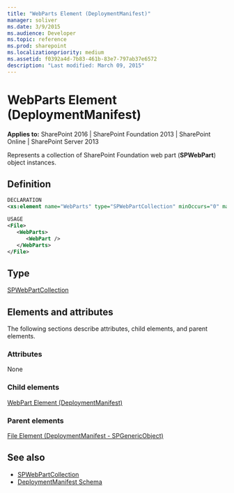 ```yaml
---
title: "WebParts Element (DeploymentManifest)"
manager: soliver
ms.date: 3/9/2015
ms.audience: Developer
ms.topic: reference
ms.prod: sharepoint
ms.localizationpriority: medium
ms.assetid: f0392a4d-7b83-461b-83e7-797ab37e6572
description: "Last modified: March 09, 2015"
---
```


# WebParts Element (DeploymentManifest)

**Applies to:** SharePoint 2016 | SharePoint Foundation 2013 | SharePoint Online | SharePoint Server 2013 
  
Represents a collection of SharePoint Foundation web part (**SPWebPart**) object instances.

## Definition

```XML
DECLARATION
<xs:element name="WebParts" type="SPWebPartCollection" minOccurs="0" maxOccurs="1" />

USAGE
<File>
   <WebParts>
      <WebPart />
   </WebParts>
</File>

```

## Type

[SPWebPartCollection](https://msdn.microsoft.com/library/Microsoft.SharePoint.SPWebPartCollection.aspx)
  
## Elements and attributes

The following sections describe attributes, child elements, and parent elements.

### Attributes

None
   
### Child elements

[WebPart Element (DeploymentManifest)](webpart-element-deploymentmanifest.md)
   
### Parent elements

[File Element (DeploymentManifest - SPGenericObject)](file-element-deploymentmanifestspgenericobject.md)
   
## See also

- [SPWebPartCollection](https://msdn.microsoft.com/library/Microsoft.SharePoint.SPWebPartCollection.aspx)
- [DeploymentManifest Schema](deploymentmanifest-schema.md)

